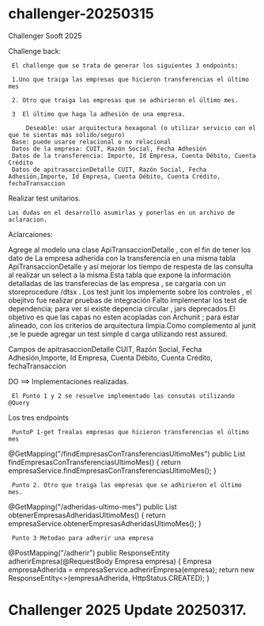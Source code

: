# challenger-20250315

Challenger Sooft 2025

Challenge back:

     El challenge que se trata de generar los siguientes 3 endpoints:
    
     1.Uno que traiga las empresas que hicieron transferencias el último mes
     
     2. Otro que traiga las empresas que se adhirieron el último mes.
    
     3  El último que haga la adhesión de una empresa.
    
         Deseable: usar arquitectura hexagonal (o utilizar servicio con el que te sientas más sólido/seguro)
     Base: puede usarse relacional o no relacional
     Datos de la empresa: CUIT, Razón Social, Fecha Adhesión
     Datos de la transferencia: Importe, Id Empresa, Cuenta Débito, Cuenta Crédito
     Datos de apitrasaccionDetalle CUIT, Razón Social, Fecha Adhesión,Importe, Id Empresa, Cuenta Débito, Cuenta Crédito, fechaTransaccion

Realizar test unitarios.

    Las dudas en el desarrollo asumirlas y ponerlas en un archivo de aclaracion.

Aclarcaiones:

Agrege al modelo una clase ApiTransaccionDetalle , con el fin de tener los dato de La empresa adherida con la
transferencia en una misma tabla ApiTransaccionDetalle y así mejorar los tiempo de respesta de las consulta al realizar
un select a la misma.Esta tabla que expone la información detalladas de las transferecias de las empresa , se cargaria
con un storeprocedure /dtsx .
Los test junit los implemente sobre los controles , el obejitvo fue realizar pruebas de integración
Falto implementar los test de dependencia; para ver si existe depencia circular , jars deprecados.El objetivo es que las
capas no esten acopladas con Archunit ; para estar alineado, con los criterios de arquitectura limpia.Como complemento
al junit ,se le puede agregar un test simple d carga utilizando rest assured.

Campos de apitrasaccionDetalle CUIT, Razón Social, Fecha Adhesión,Importe, Id Empresa, Cuenta Débito, Cuenta Crédito,
fechaTransaccion

DO ==> Implementaciones realizadas.

     El Punto 1 y 2 se resuelve implementado las consutas utilizando  @Query

Los tres endpoints

     PuntoP 1-get Trealas empresas que hicieron transferencias el último mes

@GetMapping("/findEmpresasConTransferenciasUltimoMes")
public List<Empresa> findEmpresasConTransferenciasUltimoMes() {
return empresaService.findEmpresasConTransferenciasUltimoMes();
}

     Punto 2. Otro que traiga las empresas que se adhirieron el último mes.

@GetMapping("/adheridas-ultimo-mes")
public List<Empresa> obtenerEmpresasAdheridasUltimoMes() {
return empresaService.obtenerEmpresasAdheridasUltimoMes();
}

     Punto 3 Metodao para adherir una empresa

@PostMapping("/adherir")
public ResponseEntity<Empresa> adherirEmpresa(@RequestBody Empresa empresa) {
Empresa empresaAdherida = empresaService.adherirEmpresa(empresa);
return new ResponseEntity<>(empresaAdherida, HttpStatus.CREATED);
}

# Challenger 2025 Update 20250317.
